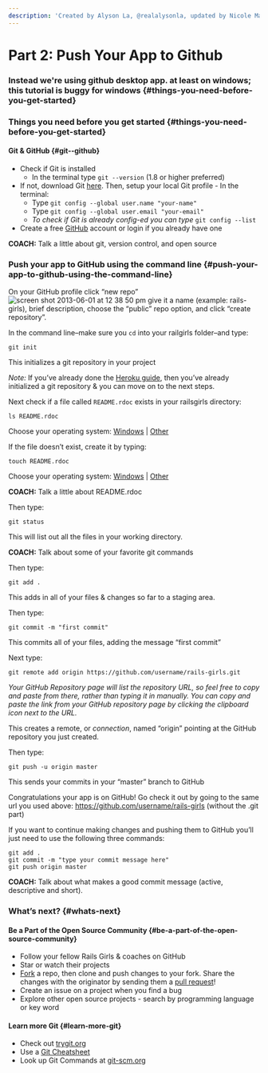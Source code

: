 ```yaml
---
description: 'Created by Alyson La, @realalysonla, updated by Nicole Maneth'
---
```


# Part 2: Push Your App to Github

### Instead we're using github desktop app. at least on windows; this tutorial is buggy for windows {#things-you-need-before-you-get-started}

### Things you need before you get started {#things-you-need-before-you-get-started}

#### Git & GitHub {#git--github}

* Check if Git is installed
  * In the terminal type `git --version` \(1.8 or higher preferred\)
* If not, download Git [here](http://git-scm.com/downloads). Then, setup your local Git profile - In the terminal:
  * Type `git config --global user.name "your-name"`
  * Type `git config --global user.email "your-email"`
  * _To check if Git is already config-ed you can type_ `git config --list`
* Create a free [GitHub](https://github.com/) account or login if you already have one

**COACH:** Talk a little about git, version control, and open source

### Push your app to GitHub using the command line {#push-your-app-to-github-using-the-command-line}

On your GitHub profile click “new repo” ![screen shot 2013-06-01 at 12 38 50 pm](https://f.cloud.github.com/assets/2623954/595307/eb70c6cc-caf2-11e2-9d2d-60deb31ac049.png) give it a name \(example: rails-girls\), brief description, choose the “public” repo option, and click “create repository”.

In the command line–make sure you `cd` into your railgirls folder–and type:

```text
git init
```

This initializes a git repository in your project

_Note:_ If you’ve already done the [Heroku guide](http://guides.railsgirls.com/heroku), then you’ve already initialized a git repository & you can move on to the next steps.

Next check if a file called `README.rdoc` exists in your railsgirls directory:

```text
ls README.rdoc
```

Choose your operating system: [Windows](http://guides.railsgirls.com/github#) \| [Other](http://guides.railsgirls.com/github#)

If the file doesn’t exist, create it by typing:

```text
touch README.rdoc
```

Choose your operating system: [Windows](http://guides.railsgirls.com/github#) \| [Other](http://guides.railsgirls.com/github#)

**COACH:** Talk a little about README.rdoc

Then type:

```text
git status
```

This will list out all the files in your working directory.

**COACH:** Talk about some of your favorite git commands

Then type:

```text
git add .
```

This adds in all of your files & changes so far to a staging area.

Then type:

```text
git commit -m "first commit"
```

This commits all of your files, adding the message “first commit”

Next type:

```text
git remote add origin https://github.com/username/rails-girls.git
```

_Your GitHub Repository page will list the repository URL, so feel free to copy and paste from there, rather than typing it in manually. You can copy and paste the link from your GitHub repository page by clicking the clipboard icon next to the URL._

This creates a remote, or _connection_, named “origin” pointing at the GitHub repository you just created.

Then type:

```text
git push -u origin master
```

This sends your commits in your “master” branch to GitHub

Congratulations your app is on GitHub! Go check it out by going to the same url you used above: https://github.com/username/rails-girls \(without the .git part\)

If you want to continue making changes and pushing them to GitHub you’ll just need to use the following three commands:

```text
git add .
git commit -m "type your commit message here"
git push origin master
```

**COACH:** Talk about what makes a good commit message \(active, descriptive and short\).

### What’s next? {#whats-next}

#### Be a Part of the Open Source Community {#be-a-part-of-the-open-source-community}

* Follow your fellow Rails Girls & coaches on GitHub
* Star or watch their projects
* [Fork](https://help.github.com/articles/fork-a-repo) a repo, then clone and push changes to your fork. Share the changes with the originator by sending them a [pull request](https://help.github.com/articles/using-pull-requests)!
* Create an issue on a project when you find a bug
* Explore other open source projects - search by programming language or key word

#### Learn more Git {#learn-more-git}

* Check out [trygit.org](http://try.github.io/)
* Use a [Git Cheatsheet](https://services.github.com/kit/downloads/github-git-cheat-sheet.pdf)
* Look up Git Commands at [git-scm.org](http://git-scm.com/)

